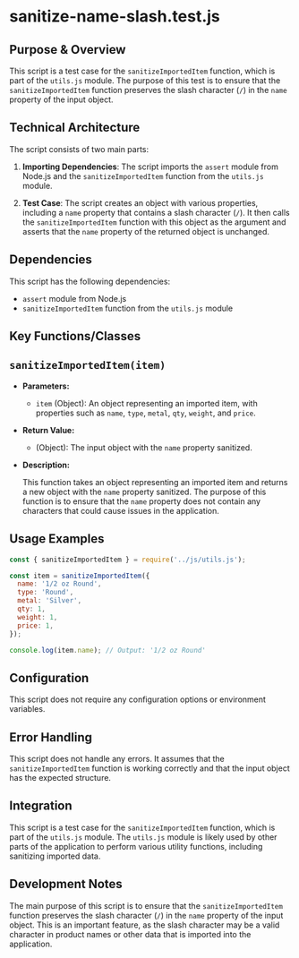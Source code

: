 # sanitize-name-slash.test.js

## Purpose & Overview

This script is a test case for the `sanitizeImportedItem` function, which is part of the `utils.js` module. The purpose of this test is to ensure that the `sanitizeImportedItem` function preserves the slash character (`/`) in the `name` property of the input object.

## Technical Architecture

The script consists of two main parts:

1. **Importing Dependencies**: The script imports the `assert` module from Node.js and the `sanitizeImportedItem` function from the `utils.js` module.

1. **Test Case**: The script creates an object with various properties, including a `name` property that contains a slash character (`/`). It then calls the `sanitizeImportedItem` function with this object as the argument and asserts that the `name` property of the returned object is unchanged.

## Dependencies

This script has the following dependencies:

- `assert` module from Node.js
- `sanitizeImportedItem` function from the `utils.js` module

## Key Functions/Classes

## `sanitizeImportedItem(item)`

- **Parameters:**
  - `item` (Object): An object representing an imported item, with properties such as `name`, `type`, `metal`, `qty`, `weight`, and `price`.
- **Return Value:**
  - (Object): The input object with the `name` property sanitized.
- **Description:**

  This function takes an object representing an imported item and returns a new object with the `name` property sanitized. The purpose of this function is to ensure that the `name` property does not contain any characters that could cause issues in the application.

## Usage Examples

```javascript
const { sanitizeImportedItem } = require('../js/utils.js');

const item = sanitizeImportedItem({
  name: '1/2 oz Round',
  type: 'Round',
  metal: 'Silver',
  qty: 1,
  weight: 1,
  price: 1,
});

console.log(item.name); // Output: '1/2 oz Round'
```

## Configuration

This script does not require any configuration options or environment variables.

## Error Handling

This script does not handle any errors. It assumes that the `sanitizeImportedItem` function is working correctly and that the input object has the expected structure.

## Integration

This script is a test case for the `sanitizeImportedItem` function, which is part of the `utils.js` module. The `utils.js` module is likely used by other parts of the application to perform various utility functions, including sanitizing imported data.

## Development Notes

The main purpose of this script is to ensure that the `sanitizeImportedItem` function preserves the slash character (`/`) in the `name` property of the input object. This is an important feature, as the slash character may be a valid character in product names or other data that is imported into the application.
